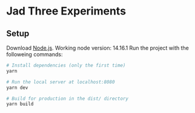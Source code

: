 # Jad Three Experiments

## Setup

Download [Node.js](https://nodejs.org/en/download/).
Working node version: 14.16.1
Run the project with the followeing commands:

```bash
# Install dependencies (only the first time)
yarn

# Run the local server at localhost:8080
yarn dev

# Build for production in the dist/ directory
yarn build
```

